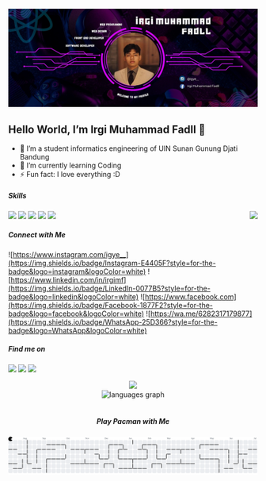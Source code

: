 
![Irgi Muhammad Fadll](img/header.jpg)

## Hello World, I’m Irgi Muhammad Fadll 👋 

- 👀 I’m a student informatics engineering of UIN Sunan Gunung Djati Bandung
- 🌱 I’m currently learning Coding
- ⚡ Fun fact: I love everything :D


##### Skills
<img src="https://img.shields.io/badge/HTML5-E34F26?style=for-the-badge&logo=html5&logoColor=white" /> <img src="https://img.shields.io/badge/CSS3-1572B6?style=for-the-badge&logo=css3&logoColor=white" /> <img src="https://img.shields.io/badge/JavaScript-323330?style=for-the-badge&logo=javascript&logoColor=F7DF1E" /> <img src="https://img.shields.io/badge/C%2B%2B-00599C?style=for-the-badge&logo=c%2B%2B&logoColor=white" /> <img src="https://img.shields.io/badge/Python-FFD43B?style=for-the-badge&logo=python&logoColor=blue" />
<img align="right" height="150" src="https://i.imgflip.com/65efzo.gif"  />

##### Connect with Me
![https://www.instagram.com/igye__](https://img.shields.io/badge/Instagram-E4405F?style=for-the-badge&logo=instagram&logoColor=white) ![https://www.linkedin.com/in/irgimf](https://img.shields.io/badge/LinkedIn-0077B5?style=for-the-badge&logo=linkedin&logoColor=white) ![https://www.facebook.com](https://img.shields.io/badge/Facebook-1877F2?style=for-the-badge&logo=facebook&logoColor=white) ![https://wa.me/6282317179877](https://img.shields.io/badge/WhatsApp-25D366?style=for-the-badge&logo=WhatsApp&logoColor=white)  



##### Find me on
<img src="https://img.shields.io/badge/Valorant-fa4454?style=for-the-badge&logo=valorant&logoColor=white" /> <img src="https://img.shields.io/badge/Steam-000000?style=for-the-badge&logo=steam&logoColor=white" /> <img src="https://img.shields.io/badge/Epic%20Games-313131?style=for-the-badge&logo=Epic%20Games&logoColor=white" />



<div align = "center">
  <img src ="https://github-readme-stats.vercel.app/api?username=Irgimf&hide_tittle=false&show_icons=true&theme=dracula"
    media="(prefers-color-scheme: dark)"
  />
</div>
<div align="center">
  <img src="https://github-readme-stats.vercel.app/api/top-langs?username=Irgimf&locale=en&hide_title=false&layout=compact&card_width=320&langs_count=5&theme=dracula&hide_border=false" height="150" alt="languages graph"  />
</div>
<br clear="both">
<div align = "center" ><h5> Play Pacman with Me </div>
<picture>
  <source media="(prefers-color-scheme: dark)" srcset="https://raw.githubusercontent.com/Irgimf/Irgimf/output/pacman-contribution-graph-dark.svg">
  <source media="(prefers-color-scheme: light)" srcset="https://raw.githubusercontent.com/Irgimf/Irgimf/output/pacman-contribution-graph.svg">
  <img alt="pacman contribution graph" src="https://raw.githubusercontent.com/Irgimf/Irgimf/output/pacman-contribution-graph.svg">
</picture>

###
<!---
Irgimf/Irgimf is a ✨ special ✨ repository because its `README.md` (this file) appears on your GitHub profile.
You can click the Preview link to take a look at your changes.
--->
